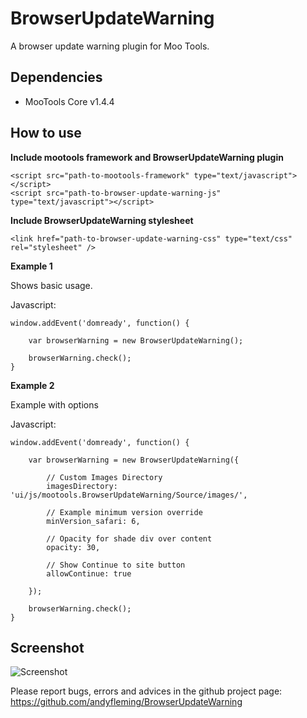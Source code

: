 BrowserUpdateWarning
===========

A browser update warning plugin for Moo Tools. 

Dependencies
------------

- MooTools Core v1.4.4 


How to use
----------

**Include mootools framework and BrowserUpdateWarning plugin**

	<script src="path-to-mootools-framework" type="text/javascript"></script>
	<script src="path-to-browser-update-warning-js" type="text/javascript"></script>

**Include BrowserUpdateWarning stylesheet**

	<link href="path-to-browser-update-warning-css" type="text/css" rel="stylesheet" />

**Example 1**

Shows basic usage.

Javascript:

	window.addEvent('domready', function() {
		
		var browserWarning = new BrowserUpdateWarning();
		
		browserWarning.check();
	}
	
**Example 2**

Example with options

Javascript:

	window.addEvent('domready', function() {
	
		var browserWarning = new BrowserUpdateWarning({
		
			// Custom Images Directory
			imagesDirectory: 'ui/js/mootools.BrowserUpdateWarning/Source/images/',
			
			// Example minimum version override
			minVersion_safari: 6,
			
			// Opacity for shade div over content
			opacity: 30,
			
			// Show Continue to site button
			allowContinue: true
			
		});
		
		browserWarning.check();
	}


Screenshot
-----------------

![Screenshot](http://andyfleming.com/code/browser-update-warning-for-mootools/images/screenshot-1.png)

Please report bugs, errors and advices in the github project page: https://github.com/andyfleming/BrowserUpdateWarning
